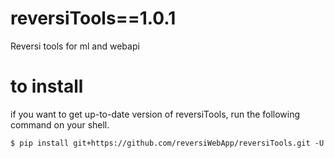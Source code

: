 # reversiTools==1.0.1
Reversi tools for ml and  webapi

# to install
if you want to get up-to-date version of reversiTools, run the following command on your shell.
```
$ pip install git+https://github.com/reversiWebApp/reversiTools.git -U
``` 
